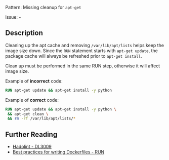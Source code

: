 Pattern: Missing cleanup for `apt-get`

Issue: -

## Description

Cleaning up the apt cache and removing `/var/lib/apt/lists` helps keep the image size down. Since the `RUN` statement starts with `apt-get update`, the package cache will always be refreshed prior to `apt-get install`.

Clean up must be performed in the same RUN step, otherwise it will affect image size.

Example of **incorrect** code:

```dockerfile
RUN apt-get update && apt-get install -y python
```

Example of **correct** code:

```dockerfile
RUN apt-get update && apt-get install -y python \
 && apt-get clean \
 && rm -rf /var/lib/apt/lists/*
```

## Further Reading

* [Hadolint - DL3009](https://github.com/hadolint/hadolint/wiki/DL3009)
* [Best practices for writing Dockerfiles - RUN](https://docs.docker.com/develop/develop-images/dockerfile_best-practices/#run)